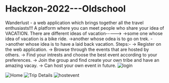 # Hackzon-2022---Oldschool
Wanderlust - a web application which brings together all the travel enthusiasts!!!
     A  platform  where  you can meet people who share  your idea  of  VACATION.
     There are different ideas  of vacation----->
     ->some one whose idea of vacation is a bike ride.
     ->another whose odea is to go on trek.
     ->another whose idea is to have a laid back vacation.
  Steps:-
  -> Register on the web application.
  -> Browse  through  the events that are hosted by others.
  -> Find your intrests and choose the best event according to your preferences.
  -> Join the group and find create your own tribe and have an amazing vacay.
  -> Can  host your own event in future.
![login](https://user-images.githubusercontent.com/109290447/202246066-a680aedc-21cb-455a-ae22-21a7025e3e77.png)

![Home](https://user-images.githubusercontent.com/109290447/202247584-2ab1a358-087f-46bb-8949-30cca19af8d0.png)
![Trip Details](https://user-images.githubusercontent.com/109290447/202248002-c89ffed9-0d84-4643-bd2a-7f4108930586.png)
![hostevent](https://user-images.githubusercontent.com/109290447/202248994-fdb6b1d3-7328-4a6a-8acc-f3e199fea566.png)
